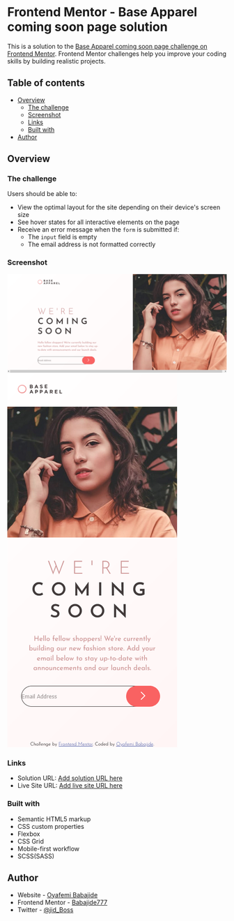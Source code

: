 # Frontend Mentor - Base Apparel coming soon page solution

This is a solution to the [Base Apparel coming soon page challenge on Frontend Mentor](https://www.frontendmentor.io/challenges/base-apparel-coming-soon-page-5d46b47f8db8a7063f9331a0). Frontend Mentor challenges help you improve your coding skills by building realistic projects.

## Table of contents

- [Overview](#overview)
  - [The challenge](#the-challenge)
  - [Screenshot](#screenshot)
  - [Links](#links)
  - [Built with](#built-with)
- [Author](#author)

## Overview

### The challenge

Users should be able to:

- View the optimal layout for the site depending on their device's screen size
- See hover states for all interactive elements on the page
- Receive an error message when the `form` is submitted if:
  - The `input` field is empty
  - The email address is not formatted correctly

### Screenshot

![Web version](./images/web.png)
![Mobile version](./images/mobile.png)

### Links

- Solution URL: [Add solution URL here](https://github.com/Babajide777/base-apparel-coming-soon)
- Live Site URL: [Add live site URL here](https://babajide777.github.io/base-apparel-coming-soon/)

### Built with

- Semantic HTML5 markup
- CSS custom properties
- Flexbox
- CSS Grid
- Mobile-first workflow
- SCSS(SASS)

## Author

- Website - [Oyafemi Babajide](https://babajide-portfolio.netlify.app/)
- Frontend Mentor - [Babajide777](https://www.frontendmentor.io/profile/Babajide777)
- Twitter - [@jid_Boss](https://www.twitter.com/jid_Boss)
